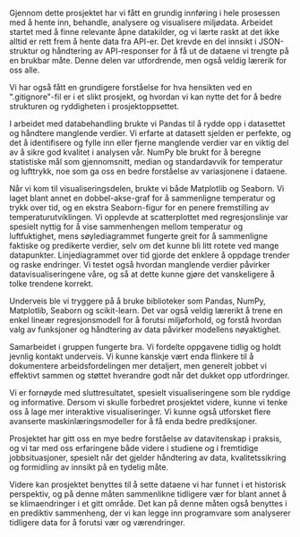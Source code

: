 Gjennom dette prosjektet har vi fått en grundig innføring i hele prosessen med å hente inn, behandle, analysere og visualisere miljødata. Arbeidet startet med å finne relevante åpne datakilder, og vi lærte raskt at det ikke alltid er rett frem å hente data fra API-er. Det krevde en del innsikt i JSON-struktur og håndtering av API-responser for å få ut de dataene vi trengte på en brukbar måte. Denne delen var utfordrende, men også veldig lærerik for oss alle.

Vi har også fått en grundigere forståelse for hva hensikten ved en ".gitignore"-fil er i et slikt prosjekt, og hvordan vi kan nytte det for å bedre strukturen og ryddigheten i prosjektoppsettet.

I arbeidet med databehandling brukte vi Pandas til å rydde opp i datasettet og håndtere manglende verdier. Vi erfarte at datasett sjelden er perfekte, og det å identifisere og fylle inn eller fjerne manglende verdier var en viktig del av å sikre god kvalitet i analysen vår. NumPy ble brukt for å beregne statistiske mål som gjennomsnitt, median og standardavvik for temperatur og lufttrykk, noe som ga oss en bedre forståelse av variasjonene i dataene.

Når vi kom til visualiseringsdelen, brukte vi både Matplotlib og Seaborn. Vi laget blant annet en dobbel-akse-graf for å sammenligne temperatur og trykk over tid, og en ekstra Seaborn-figur for en penere fremstilling av temperaturutviklingen. Vi opplevde at scatterplottet med regresjonslinje var spesielt nyttig for å vise sammenhengen mellom temperatur og luftfuktighet, mens søylediagrammet fungerte greit for å sammenligne faktiske og predikerte verdier, selv om det kunne bli litt rotete ved mange datapunkter. Linjediagrammet over tid gjorde det enklere å oppdage trender og raske endringer. Vi testet også hvordan manglende verdier påvirker datavisualiseringene våre, og så at dette kunne gjøre det vanskeligere å tolke trendene korrekt.

Underveis ble vi tryggere på å bruke biblioteker som Pandas, NumPy, Matplotlib, Seaborn og scikit-learn. Det var også veldig lærerikt å trene en enkel lineær regresjonsmodell for å forutsi miljøforhold, og forstå hvordan valg av funksjoner og håndtering av data påvirker modellens nøyaktighet.

Samarbeidet i gruppen fungerte bra. Vi fordelte oppgavene tidlig og holdt jevnlig kontakt underveis. Vi kunne kanskje vært enda flinkere til å dokumentere arbeidsfordelingen mer detaljert, men generelt jobbet vi effektivt sammen og støttet hverandre godt når det dukket opp utfordringer.

Vi er fornøyde med sluttresultatet, spesielt visualiseringene som ble ryddige og informative. Dersom vi skulle forbedret prosjektet videre, kunne vi tenke oss å lage mer interaktive visualiseringer. Vi kunne også utforsket flere avanserte maskinlæringsmodeller for å få enda bedre prediksjoner.

Prosjektet har gitt oss en mye bedre forståelse av datavitenskap i praksis, og vi tar med oss erfaringene både videre i studiene og i fremtidige jobbsituasjoner, spesielt når det gjelder håndtering av data, kvalitetssikring og formidling av innsikt på en tydelig måte.

Videre kan prosjektet benyttes til å sette dataene vi har funnet i et historisk perspektiv, og på denne måten sammenlikne tidligere vær for blant annet å se klimaendringer i et gitt område. Det kan på denne måten også benyttes i en prediktiv sammenheng, der vi kan legge inn programvare som analyserer tidligere data for å forutsi vær og værendringer.